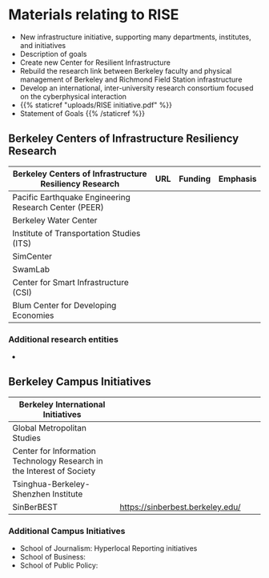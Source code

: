 # Materials relating to RISE
- New infrastructure initiative, supporting many departments, institutes, and initiatives
- Description of goals
-   Create new Center for Resilient Infrastructure 
-   Rebuild the research link between Berkeley faculty and physical management of Berkeley and Richmond Field Station infrastructure
-   Develop an international, inter-university research consortium focused on the cyberphysical interaction
-   {{% staticref "uploads/RISE initiative.pdf" %}}  
-   Statement of Goals {{% /staticref %}} 
## Berkeley Centers of Infrastructure Resiliency Research
 |Berkeley Centers of Infrastructure Resiliency Research | URL | Funding | Emphasis |
| ---------------- | --- | ------- | -------- |
|Pacific Earthquake Engineering Research Center (PEER)|||
|Berkeley Water Center|||
|Institute of Transportation Studies (ITS)|||
|SimCenter|||
|SwamLab|||
|Center for Smart Infrastructure (CSI)|||
|Blum Center for Developing Economies|||

### Additional research entities
- 


## Berkeley Campus Initiatives
|Berkeley International Initiatives||||
| ---------------- | --- | ------- | -------- |
|Global Metropolitan Studies||||
|Center for Information Technology Research in the Interest of Society||||
|Tsinghua-Berkeley-Shenzhen Institute||||
|SinBerBEST|https://sinberbest.berkeley.edu/|||

### Additional Campus Initiatives
- School of Journalism: Hyperlocal Reporting initiatives
- School of Business: 
- School of Public Policy: 
